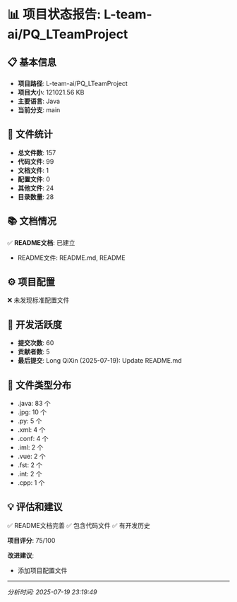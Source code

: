 # 📊 项目状态报告: L-team-ai/PQ_LTeamProject

## 📋 基本信息

- **项目路径**: L-team-ai/PQ_LTeamProject
- **项目大小**: 121021.56 KB
- **主要语言**: Java
- **当前分支**: main

## 📁 文件统计

- **总文件数**: 157
- **代码文件**: 99
- **文档文件**: 1
- **配置文件**: 0
- **其他文件**: 24
- **目录数量**: 28

## 📚 文档情况

✅ **README文档**: 已建立
- README文件: README.md, README

## ⚙️ 项目配置

❌ 未发现标准配置文件

## 🔄 开发活跃度

- **提交次数**: 60
- **贡献者数**: 5
- **最后提交**: Long QiXin (2025-07-19): Update README.md

## 📄 文件类型分布

- .java: 83 个
- .jpg: 10 个
- .py: 5 个
- .xml: 4 个
- .conf: 4 个
- .iml: 2 个
- .vue: 2 个
- .fst: 2 个
- .int: 2 个
- .cpp: 1 个

## 💡 评估和建议

✅ README文档完善
✅ 包含代码文件
✅ 有开发历史

**项目评分**: 75/100

**改进建议**:
- 添加项目配置文件

---
*分析时间: 2025-07-19 23:19:49*